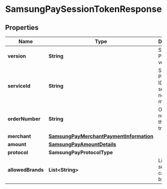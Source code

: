 

# SamsungPaySessionTokenResponse


## Properties

| Name | Type | Description | Notes |
|------------ | ------------- | ------------- | -------------|
|**version** | **String** | Samsung Pay API version |  |
|**serviceId** | **String** | Samsung Pay service ID to which session call needs to be made |  |
|**orderNumber** | **String** | Order number of the transaction |  |
|**merchant** | [**SamsungPayMerchantPaymentInformation**](SamsungPayMerchantPaymentInformation.md) |  |  |
|**amount** | [**SamsungPayAmountDetails**](SamsungPayAmountDetails.md) |  |  |
|**protocol** | **SamsungPayProtocolType** |  |  |
|**allowedBrands** | **List&lt;String&gt;** | List of supported card brands |  |



